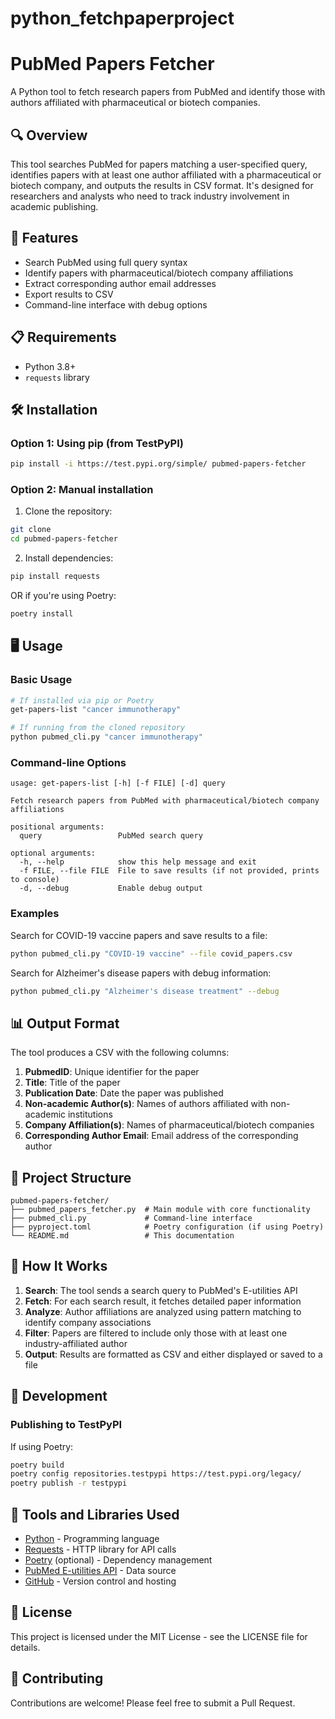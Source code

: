 # python_fetchpaperproject

# PubMed Papers Fetcher

A Python tool to fetch research papers from PubMed and identify those with authors affiliated with pharmaceutical or biotech companies.

## 🔍 Overview

This tool searches PubMed for papers matching a user-specified query, identifies papers with at least one author affiliated with a pharmaceutical or biotech company, and outputs the results in CSV format. It's designed for researchers and analysts who need to track industry involvement in academic publishing.

## 🚀 Features

- Search PubMed using full query syntax
- Identify papers with pharmaceutical/biotech company affiliations
- Extract corresponding author email addresses
- Export results to CSV
- Command-line interface with debug options

## 📋 Requirements

- Python 3.8+
- `requests` library

## 🛠️ Installation

### Option 1: Using pip (from TestPyPI)

```bash
pip install -i https://test.pypi.org/simple/ pubmed-papers-fetcher
```

### Option 2: Manual installation

1. Clone the repository:
```bash
git clone 
cd pubmed-papers-fetcher
```

2. Install dependencies:
```bash
pip install requests
```

OR if you're using Poetry:
```bash
poetry install
```

## 🖥️ Usage

### Basic Usage

```bash
# If installed via pip or Poetry
get-papers-list "cancer immunotherapy"

# If running from the cloned repository
python pubmed_cli.py "cancer immunotherapy"
```

### Command-line Options

```
usage: get-papers-list [-h] [-f FILE] [-d] query

Fetch research papers from PubMed with pharmaceutical/biotech company affiliations

positional arguments:
  query                 PubMed search query

optional arguments:
  -h, --help            show this help message and exit
  -f FILE, --file FILE  File to save results (if not provided, prints to console)
  -d, --debug           Enable debug output
```

### Examples

Search for COVID-19 vaccine papers and save results to a file:
```bash
python pubmed_cli.py "COVID-19 vaccine" --file covid_papers.csv
```

Search for Alzheimer's disease papers with debug information:
```bash
python pubmed_cli.py "Alzheimer's disease treatment" --debug
```

## 📊 Output Format

The tool produces a CSV with the following columns:

1. **PubmedID**: Unique identifier for the paper
2. **Title**: Title of the paper
3. **Publication Date**: Date the paper was published
4. **Non-academic Author(s)**: Names of authors affiliated with non-academic institutions
5. **Company Affiliation(s)**: Names of pharmaceutical/biotech companies
6. **Corresponding Author Email**: Email address of the corresponding author

## 📂 Project Structure

```
pubmed-papers-fetcher/
├── pubmed_papers_fetcher.py  # Main module with core functionality
├── pubmed_cli.py             # Command-line interface
├── pyproject.toml            # Poetry configuration (if using Poetry)
└── README.md                 # This documentation
```

## 🧠 How It Works

1. **Search**: The tool sends a search query to PubMed's E-utilities API
2. **Fetch**: For each search result, it fetches detailed paper information
3. **Analyze**: Author affiliations are analyzed using pattern matching to identify company associations
4. **Filter**: Papers are filtered to include only those with at least one industry-affiliated author
5. **Output**: Results are formatted as CSV and either displayed or saved to a file

## 🔧 Development

### Publishing to TestPyPI

If using Poetry:
```bash
poetry build
poetry config repositories.testpypi https://test.pypi.org/legacy/
poetry publish -r testpypi
```

## 🔌 Tools and Libraries Used

- [Python](https://www.python.org/) - Programming language
- [Requests](https://requests.readthedocs.io/) - HTTP library for API calls
- [Poetry](https://python-poetry.org/) (optional) - Dependency management
- [PubMed E-utilities API](https://www.ncbi.nlm.nih.gov/books/NBK25500/) - Data source
- [GitHub](https://github.com/) - Version control and hosting

## 📝 License

This project is licensed under the MIT License - see the LICENSE file for details.

## 🤝 Contributing

Contributions are welcome! Please feel free to submit a Pull Request.
